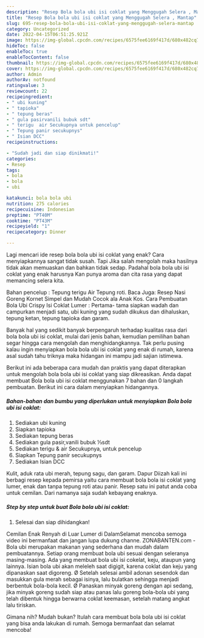 ```yaml
---
description: "Resep Bola bola ubi isi coklat yang Menggugah Selera , Mantap"
title: "Resep Bola bola ubi isi coklat yang Menggugah Selera , Mantap"
slug: 695-resep-bola-bola-ubi-isi-coklat-yang-menggugah-selera-mantap
category: Uncategorized
date: 2022-04-15T06:51:25.921Z
image: https://img-global.cpcdn.com/recipes/6575fee6169f417d/680x482cq70/bola-bola-ubi-isi-coklat-foto-resep-utama.jpg
hideToc: false
enableToc: true
enableTocContent: false
thumbnail: https://img-global.cpcdn.com/recipes/6575fee6169f417d/680x482cq70/bola-bola-ubi-isi-coklat-foto-resep-utama.jpg
cover: https://img-global.cpcdn.com/recipes/6575fee6169f417d/680x482cq70/bola-bola-ubi-isi-coklat-foto-resep-utama.jpg
author: Admin
authorAv: notfound
ratingvalue: 3
reviewcount: 22
recipeingredient:
- " ubi kuning"
- " tapioka"
- " tepung beras"
- " gula pasirvanili bubuk sdt"
- " terigu  air Secukupnya untuk pencelup"
- " Tepung panir secukupnys"
- " Isian DCC"
recipeinstructions:

- "Sudah jadi dan siap dinikmati!"
categories:
- Resep
tags:
- bola
- bola
- ubi

katakunci: bola bola ubi 
nutrition: 275 calories
recipecuisine: Indonesian
preptime: "PT40M"
cooktime: "PT43M"
recipeyield: "1"
recipecategory: Dinner

---
```



Lagi mencari ide resep bola bola ubi isi coklat yang enak? Cara menyiapkannya sangat tidak susah. Tapi Jika salah mengolah maka hasilnya tidak akan memuaskan dan bahkan tidak sedap. Padahal bola bola ubi isi coklat yang enak harusnya Kan punya aroma dan cita rasa yang dapat memancing selera kita.


Bahan pencelup : Tepung terigu Air Tepung roti. Baca Juga: Resep Nasi Goreng Kornet Simpel dan Mudah Cocok ala Anak Kos. Cara Pembuatan Bola Ubi Crispy Isi Coklat Lumer : Pertama- tama siapkan wadah dan campurkan menjadi satu, ubi kuning yang sudah dikukus dan dihaluskan, tepung ketan, tepung tapioka dan garam.

Banyak hal yang sedikit banyak berpengaruh terhadap kualitas rasa dari bola bola ubi isi coklat, mulai dari jenis bahan, kemudian pemilihan bahan segar hingga cara mengolah dan menghidangkannya. Tak perlu pusing kalau ingin menyiapkan bola bola ubi isi coklat yang enak di rumah, karena asal sudah tahu triknya maka hidangan ini mampu jadi sajian istimewa.


Berikut ini ada beberapa cara mudah dan praktis yang dapat diterapkan untuk mengolah bola bola ubi isi coklat yang siap dikreasikan. Anda dapat membuat Bola bola ubi isi coklat menggunakan 7 bahan dan 0 langkah pembuatan. Berikut ini cara dalam menyiapkan hidangannya.

<!--inarticleads1-->

##### Bahan-bahan dan bumbu yang diperlukan untuk menyiapkan Bola bola ubi isi coklat:

1. Sediakan  ubi kuning
1. Siapkan  tapioka
1. Sediakan  tepung beras
1. Sediakan  gula pasir,vanili bubuk ⅓sdt
1. Sediakan  terigu &amp; air Secukupnya, untuk pencelup
1. Siapkan  Tepung panir secukupnys
1. Sediakan  Isian DCC


Kulit, aduk rata ubi merah, tepung sagu, dan garam. Dapur Diizah kali ini berbagi resep kepada pemirsa yaitu cara membuat bola bola isi coklat yang lumer, enak dan tanpa tepung roti atau panir. Resep satu ini patut anda coba untuk cemilan. Dari namanya saja sudah kebayang enaknya. 

<!--inarticleads2-->

##### Step by step untuk buat Bola bola ubi isi coklat:


1. Selesai dan siap dihidangkan!

Cemilan Enak Renyah di Luar Lumer di DalamSelamat mencoba semoga video ini bermanfaat dan jangan lupa dukung channe. ZONABANTEN.com - Bola ubi merupakan makanan yang sederhana dan mudah dalam pembuatannya. Setiap orang membuat bola ubi sesuai dengan seleranya masing-masing. Ada yang membuat bola ubi isi cokelat, keju, ataupun yang lainnya. Isian bola ubi akan meleleh saat digigit, karena coklat dan keju yang dipanaskan saat digoreng. Ø Setelah selesai ambil adonan sesendok dan masukkan gula merah sebagai isinya, lalu bulatkan sehingga menjadi berbentuk bola-bola kecil. Ø Panaskan minyak goreng dengan api sedang, jika minyak goreng sudah siap atau panas lalu goreng bola-bola ubi yang telah dibentuk hingga berwarna coklat keemasan, setelah matang angkat lalu tiriskan. 

Gimana nih? Mudah bukan? Itulah cara membuat bola bola ubi isi coklat yang bisa anda lakukan di rumah. Semoga bermanfaat dan selamat mencoba!
